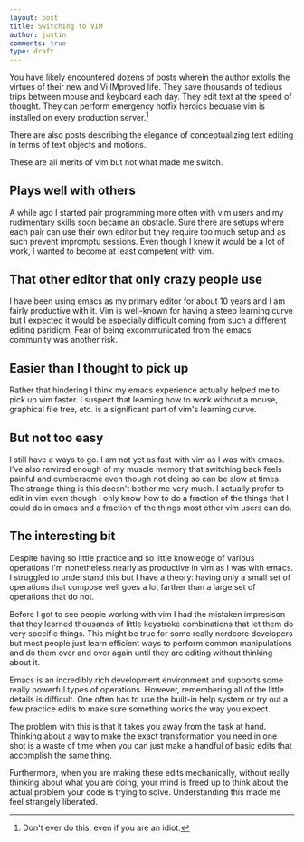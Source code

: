 ```yaml
---
layout: post
title: Switching to VIM
author: justin
comments: true
type: draft
---
```



You have likely encountered dozens of posts wherein the author extolls the virtues of their new and Vi IMproved life. They save thousands of tedious trips between mouse and keyboard each day. They edit text at the speed of thought. They can perform emergency hotfix heroics becuase vim is installed on every production server.[^1]

There are also posts describing the elegance of conceptualizing text editing in terms of text objects and motions.

These are all merits of vim but not what made me switch.

## Plays well with others

A while ago I started pair programming more often with vim users and my rudimentary skills soon became an obstacle. Sure there are setups where each pair can use their own editor but they require too much setup and as such prevent impromptu sessions. Even though I knew it would be a lot of work, I wanted to become at least competent with vim.

## That other editor that only crazy people use

I have been using emacs as my primary editor for about 10 years and I am fairly productive with it. Vim is well-known for having a steep learning curve but I expected it would be especially difficult coming from such a different editing paridigm. Fear of being excommunicated from the emacs community was another risk.

## Easier than I thought to pick up

Rather that hindering I think my emacs experience actually helped me to pick up vim faster. I suspect that learning how to work without a mouse, graphical file tree, etc. is a significant part of vim's learning curve.

## But not too easy

I still have a ways to go. I am not yet as fast with vim as I was with emacs. I've also rewired enough of my muscle memory that switching back feels painful and cumbersome even though not doing so can be slow at times. The strange thing is this doesn't bother me very much. I actually prefer to edit in vim even though I only know how to do a fraction of the things that I could do in emacs and a fraction of the things most other vim users can do.

## The interesting bit

Despite having so little practice and so little knowledge of various operations I'm nonetheless nearly as productive in vim as I was with emacs. I struggled to understand this but I have a theory: having only a small set of operations that compose well goes a lot farther than a large set of operations that do not.

Before I got to see people working with vim I had the mistaken impresison that they learned thousands of little keystroke combinations that let them do very specific things. This might be true for some really nerdcore developers but most people just learn efficient ways to perform common manipulations and do them over and over again until they are editing without thinking about it.

Emacs is an incredibly rich development environment and supports some really powerful types of operations. However, remembering all of the little details is difficult. One often has to use the built-in help system or try out a few practice edits to make sure something works the way you expect.

The problem with this is that it takes you away from the task at hand. Thinking about a way to make the exact transformation you need in one shot is a waste of time when you can just make a handful of basic edits that accomplish the same thing.

Furthermore, when you are making these edits mechanically, without really thinking about what you are doing, your mind is freed up to think about the actual problem your code is trying to solve. Understanding this made me feel strangely liberated.

[^1]: Don't ever do this, even if you are an idiot.
